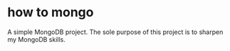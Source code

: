 how to mongo
============

A simple MongoDB project. The sole purpose of this project is to sharpen my
MongoDB skills.
